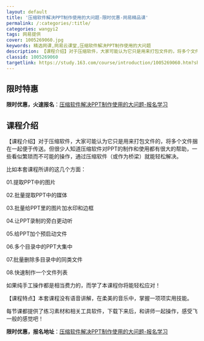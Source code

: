 ```yaml
---
layout: default
title: '压缩软件解决PPT制作使用的大问题-限时优惠-网易精品课'
permalink: /:categories/:title/
categories: wangyi2
tags: 网易提供
cover: 1005269060.jpg
keywords: 精选网课,网易云课堂,压缩软件解决PPT制作使用的大问题
description: 【课程介绍】对于压缩软件，大家可能认为它只是用来打包文件的，将多个文件捆在一起便于传送。但很少人知道压缩软件对PPT的制
classid: 1005269060
targetlink: https://study.163.com/course/introduction/1005269060.htm?share=1&shareId=1025206652&utm_campaign=share&utm_medium=iphoneShare&utm_source=&utm_u=1025206652
---
```


## 限时特惠

**限时优惠，火速报名**：[压缩软件解决PPT制作使用的大问题-报名学习](https://study.163.com/course/introduction/1005269060.htm?share=1&shareId=1025206652&utm_campaign=share&utm_medium=iphoneShare&utm_source=&utm_u=1025206652)

## 课程介绍

【课程介绍】对于压缩软件，大家可能认为它只是用来打包文件的，将多个文件捆在一起便于传送。但很少人知道压缩软件对PPT的制作和使用都有很大的帮助，一些看似繁琐而不可能的操作，通过压缩软件（或作为桥梁）就能轻松解决。

比如本套课程所讲的这几个方面：

01.提取PPT中的图片

02.批量提取PPT中的媒体

03.批量给PPT里的图片加水印和边框

04.让PPT录制的旁白更动听

05.给PPT加个预启动文件

06.多个目录中的PPT大集中

07.批量删除多目录中的同类文件

08.快速制作一个文件列表

如果纯手工操作都是相当费力的，而学了本课程你将能轻松应对！



【课程特点】本套课程没有语音讲解，在柔美的音乐中，掌握一项项实用技能。

每节课都提供了练习素材和相关工具软件，下载下来后，和讲师一起操作，感受飞一般的感觉吧！

**限时优惠，报名地址**：[压缩软件解决PPT制作使用的大问题-报名学习](https://study.163.com/course/introduction/1005269060.htm?share=1&shareId=1025206652&utm_campaign=share&utm_medium=iphoneShare&utm_source=&utm_u=1025206652)

